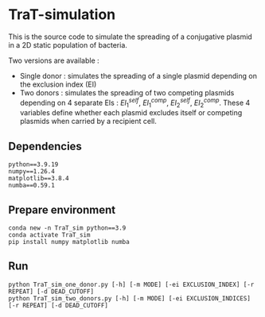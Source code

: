 # TraT-simulation

This is the source code to simulate the spreading of a conjugative plasmid in a 2D static population of bacteria.

Two versions are available :

- Single donor : simulates the spreading of a single plasmid depending on the exclusion index (EI)
- Two donors : simulates the spreading of two competing plasmids depending on 4 separate EIs : $EI_{1}^{self}$, $EI_{1}^{comp}$, $EI_{2}^{self}$, $EI_{2}^{comp}$. These 4 variables define whether each plasmid excludes itself or competing plasmids when carried by a recipient cell.


## Dependencies
```
python==3.9.19
numpy==1.26.4
matplotlib==3.8.4
numba==0.59.1
```

## Prepare environment
```shell
conda new -n TraT_sim python==3.9
conda activate TraT_sim
pip install numpy matplotlib numba
```

## Run
```
python TraT_sim_one_donor.py [-h] [-m MODE] [-ei EXCLUSION_INDEX] [-r REPEAT] [-d DEAD_CUTOFF]
python TraT_sim_two_donors.py [-h] [-m MODE] [-ei EXCLUSION_INDICES] [-r REPEAT] [-d DEAD_CUTOFF]
```